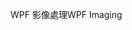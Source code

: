 <span data-ttu-id="60fb1-101">WPF 影像處理</span><span class="sxs-lookup"><span data-stu-id="60fb1-101">WPF Imaging</span></span>